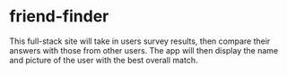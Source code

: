 # friend-finder
This full-stack site will take in users survey results, then compare their answers with those from other users. The app will then display the name and picture of the user with the best overall match.
